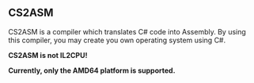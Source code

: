 ## CS2ASM

CS2ASM is a compiler which translates C# code into Assembly.
By using this compiler, you may create you own operating system using C#.


**CS2ASM is not IL2CPU!**

**Currently, only the AMD64 platform is supported.**
